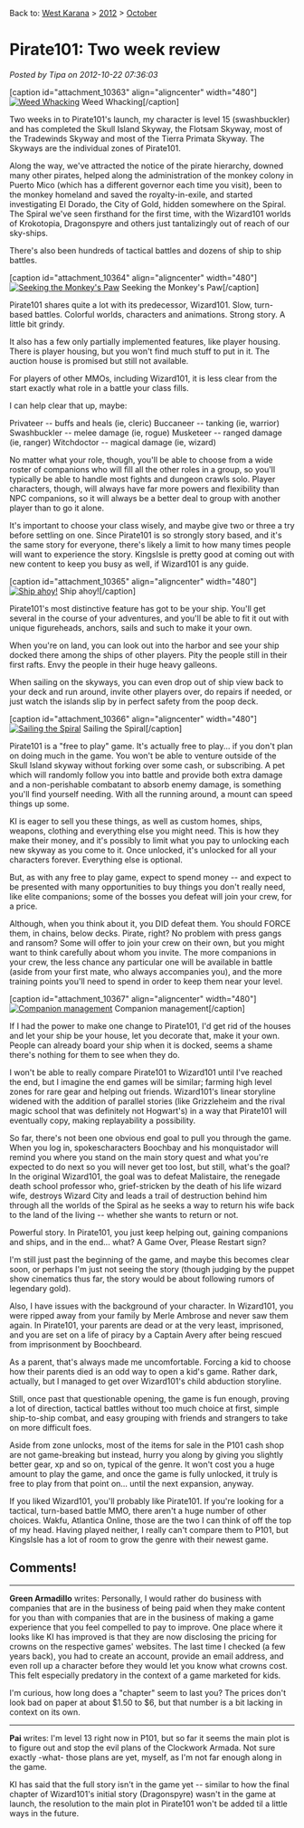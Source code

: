 Back to: [West Karana](/posts/westkarana.md) > [2012](/posts/2012/westkarana.md) > [October](./westkarana.md)
# Pirate101: Two week review

*Posted by Tipa on 2012-10-22 07:36:03*

[caption id="attachment\_10363" align="aligncenter" width="480"][![](../../../uploads/2012/10/Pirate-2012-10-21-19-08-20-15-480x269.jpg "Weed Whacking")](../../../uploads/2012/10/Pirate-2012-10-21-19-08-20-15.jpg) Weed Whacking[/caption]

Two weeks in to Pirate101's launch, my character is level 15 (swashbuckler) and has completed the Skull Island Skyway, the Flotsam Skyway, most of the Tradewinds Skyway and most of the Tierra Primata Skyway. The Skyways are the individual zones of Pirate101.

Along the way, we've attracted the notice of the pirate hierarchy, downed many other pirates, helped along the administration of the monkey colony in Puerto Mico (which has a different governor each time you visit), been to the monkey homeland and saved the royalty-in-exile, and started investigating El Dorado, the City of Gold, hidden somewhere on the Spiral. The Spiral we've seen firsthand for the first time, with the Wizard101 worlds of Krokotopia, Dragonspyre and others just tantalizingly out of reach of our sky-ships.

There's also been hundreds of tactical battles and dozens of ship to ship battles.

[caption id="attachment\_10364" align="aligncenter" width="480"][![](../../../uploads/2012/10/Pirate-2012-10-21-20-08-55-63-480x411.jpg "Seeking the Monkey's Paw")](../../../uploads/2012/10/Pirate-2012-10-21-20-08-55-63.jpg) Seeking the Monkey's Paw[/caption]

Pirate101 shares quite a lot with its predecessor, Wizard101. Slow, turn-based battles. Colorful worlds, characters and animations. Strong story. A little bit grindy.

It also has a few only partially implemented features, like player housing. There is player housing, but you won't find much stuff to put in it. The auction house is promised but still not available.

For players of other MMOs, including Wizard101, it is less clear from the start exactly what role in a battle your class fills.

I can help clear that up, maybe:

Privateer -- buffs and heals (ie, cleric)
Buccaneer -- tanking (ie, warrior)
Swashbuckler -- melee damage (ie, rogue)
Musketeer -- ranged damage (ie, ranger)
Witchdoctor -- magical damage (ie, wizard)

No matter what your role, though, you'll be able to choose from a wide roster of companions who will fill all the other roles in a group, so you'll typically be able to handle most fights and dungeon crawls solo. Player characters, though, will always have far more powers and flexibility than NPC companions, so it will always be a better deal to group with another player than to go it alone.

It's important to choose your class wisely, and maybe give two or three a try before settling on one. Since Pirate101 is so strongly story based, and it's the same story for everyone, there's likely a limit to how many times people will want to experience the story. KingsIsle is pretty good at coming out with new content to keep you busy as well, if Wizard101 is any guide.

[caption id="attachment\_10365" align="aligncenter" width="480"][![](../../../uploads/2012/10/Pirate-2012-10-20-22-44-50-28-480x269.jpg "Ship ahoy!")](../../../uploads/2012/10/Pirate-2012-10-20-22-44-50-28.jpg) Ship ahoy![/caption]

Pirate101's most distinctive feature has got to be your ship. You'll get several in the course of your adventures, and you'll be able to fit it out with unique figureheads, anchors, sails and such to make it your own.

When you're on land, you can look out into the harbor and see your ship docked there among the ships of other players. Pity the people still in their first rafts. Envy the people in their huge heavy galleons.

When sailing on the skyways, you can even drop out of ship view back to your deck and run around, invite other players over, do repairs if needed, or just watch the islands slip by in perfect safety from the poop deck.

[caption id="attachment\_10366" align="aligncenter" width="480"][![](../../../uploads/2012/10/Pirate-2012-10-21-17-47-17-41-480x269.jpg "Sailing the Spiral")](../../../uploads/2012/10/Pirate-2012-10-21-17-47-17-41.jpg) Sailing the Spiral[/caption]

Pirate101 is a "free to play" game. It's actually free to play... if you don't plan on doing much in the game. You won't be able to venture outside of the Skull Island skyway without forking over some cash, or subscribing. A pet which will randomly follow you into battle and provide both extra damage and a non-perishable combatant to absorb enemy damage, is something you'll find yourself needing. With all the running around, a mount can speed things up some.

KI is eager to sell you these things, as well as custom homes, ships, weapons, clothing and everything else you might need. This is how they make their money, and it's possibly to limit what you pay to unlocking each new skyway as you come to it. Once unlocked, it's unlocked for all your characters forever. Everything else is optional.

But, as with any free to play game, expect to spend money -- and expect to be presented with many opportunities to buy things you don't really need, like elite companions; some of the bosses you defeat will join your crew, for a price.

Although, when you think about it, you DID defeat them. You should FORCE them, in chains, below decks. Pirate, right? No problem with press gangs and ransom? Some will offer to join your crew on their own, but you might want to think carefully about whom you invite. The more companions in your crew, the less chance any particular one will be available in battle (aside from your first mate, who always accompanies you), and the more training points you'll need to spend in order to keep them near your level.

[caption id="attachment\_10367" align="aligncenter" width="480"][![](../../../uploads/2012/10/Pirate-2012-10-22-08-00-41-64-480x360.jpg "Companion management")](../../../uploads/2012/10/Pirate-2012-10-22-08-00-41-64.jpg) Companion management[/caption]

If I had the power to make one change to Pirate101, I'd get rid of the houses and let your ship be your house, let you decorate that, make it your own. People can already board your ship when it is docked, seems a shame there's nothing for them to see when they do.

I won't be able to really compare Pirate101 to Wizard101 until I've reached the end, but I imagine the end games will be similar; farming high level zones for rare gear and helping out friends. Wizard101's linear storyline widened with the addition of parallel stories (like Grizzleheim and the rival magic school that was definitely not Hogwart's) in a way that Pirate101 will eventually copy, making replayability a possibility.

So far, there's not been one obvious end goal to pull you through the game. When you log in, spokescharacters Boochbay and his monquistador will remind you where you stand on the main story quest and what you're expected to do next so you will never get too lost, but still, what's the goal? In the original Wizard101, the goal was to defeat Malistaire, the renegade death school professor who, grief-stricken by the death of his life wizard wife, destroys Wizard City and leads a trail of destruction behind him through all the worlds of the Spiral as he seeks a way to return his wife back to the land of the living -- whether she wants to return or not.

Powerful story. In Pirate101, you just keep helping out, gaining companions and ships, and in the end... what? A Game Over, Please Restart sign?

I'm still just past the beginning of the game, and maybe this becomes clear soon, or perhaps I'm just not seeing the story (though judging by the puppet show cinematics thus far, the story would be about following rumors of legendary gold).

Also, I have issues with the background of your character. In Wizard101, you were ripped away from your family by Merle Ambrose and never saw them again. In Pirate101, your parents are dead or at the very least, imprisoned, and you are set on a life of piracy by a Captain Avery after being rescued from imprisonment by Boochbeard.

As a parent, that's always made me uncomfortable. Forcing a kid to choose how their parents died is an odd way to open a kid's game. Rather dark, actually, but I managed to get over Wizard101's child abduction storyline.

Still, once past that questionable opening, the game is fun enough, proving a lot of direction, tactical battles without too much choice at first, simple ship-to-ship combat, and easy grouping with friends and strangers to take on more difficult foes.

Aside from zone unlocks, most of the items for sale in the P101 cash shop are not game-breaking but instead, hurry you along by giving you slightly better gear, xp and so on, typical of the genre. It won't cost you a huge amount to play the game, and once the game is fully unlocked, it truly is free to play from that point on... until the next expansion, anyway.

If you liked Wizard101, you'll probably like Pirate101. If you're looking for a tactical, turn-based battle MMO, there aren't a huge number of other choices. Wakfu, Atlantica Online, those are the two I can think of off the top of my head. Having played neither, I really can't compare them to P101, but KingsIsle has a lot of room to grow the genre with their newest game.

## Comments!

---

**Green Armadillo** writes: Personally, I would rather do business with companies that are in the business of being paid when they make content for you than with companies that are in the business of making a game experience that you feel compelled to pay to improve. One place where it looks like KI has improved is that they are now disclosing the pricing for crowns on the respective games' websites. The last time I checked (a few years back), you had to create an account, provide an email address, and even roll up a character before they would let you know what crowns cost. This felt especially predatory in the context of a game marketed for kids.

I'm curious, how long does a "chapter" seem to last you? The prices don't look bad on paper at about $1.50 to $6, but that number is a bit lacking in context on its own.

---

**Pai** writes: I'm level 13 right now in P101, but so far it seems the main plot is to figure out and stop the evil plans of the Clockwork Armada. Not sure exactly -what- those plans are yet, myself, as I'm not far enough along in the game.

KI has said that the full story isn't in the game yet -- similar to how the final chapter of Wizard101's initial story (Dragonspyre) wasn't in the game at launch, the resolution to the main plot in Pirate101 won't be added til a little ways in the future.

